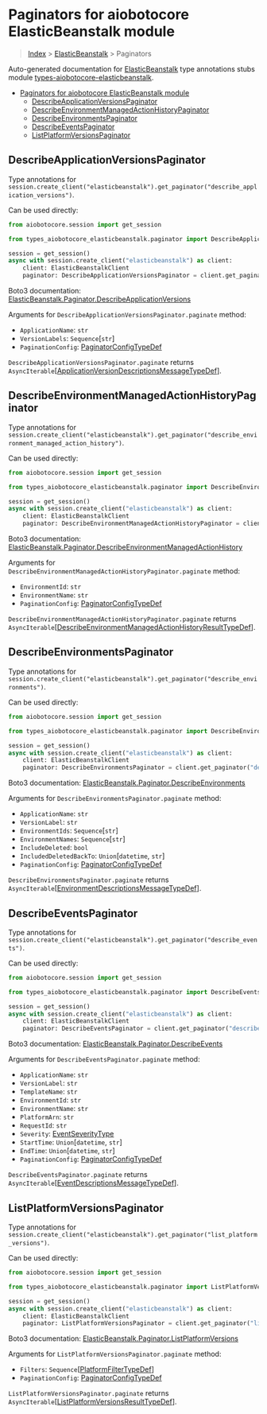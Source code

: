 <a id="paginators-for-aiobotocore-elasticbeanstalk-module"></a>

# Paginators for aiobotocore ElasticBeanstalk module

> [Index](..) > [ElasticBeanstalk](.) > Paginators

Auto-generated documentation for
[ElasticBeanstalk](https://boto3.amazonaws.com/v1/documentation/api/latest/reference/services/elasticbeanstalk.html#ElasticBeanstalk)
type annotations stubs module
[types-aiobotocore-elasticbeanstalk](https://pypi.org/project/types-aiobotocore-elasticbeanstalk/).

- [Paginators for aiobotocore ElasticBeanstalk module](#paginators-for-aiobotocore-elasticbeanstalk-module)
  - [DescribeApplicationVersionsPaginator](#describeapplicationversionspaginator)
  - [DescribeEnvironmentManagedActionHistoryPaginator](#describeenvironmentmanagedactionhistorypaginator)
  - [DescribeEnvironmentsPaginator](#describeenvironmentspaginator)
  - [DescribeEventsPaginator](#describeeventspaginator)
  - [ListPlatformVersionsPaginator](#listplatformversionspaginator)

<a id="describeapplicationversionspaginator"></a>

## DescribeApplicationVersionsPaginator

Type annotations for
`session.create_client("elasticbeanstalk").get_paginator("describe_application_versions")`.

Can be used directly:

```python
from aiobotocore.session import get_session

from types_aiobotocore_elasticbeanstalk.paginator import DescribeApplicationVersionsPaginator

session = get_session()
async with session.create_client("elasticbeanstalk") as client:
    client: ElasticBeanstalkClient
    paginator: DescribeApplicationVersionsPaginator = client.get_paginator("describe_application_versions")
```

Boto3 documentation:
[ElasticBeanstalk.Paginator.DescribeApplicationVersions](https://boto3.amazonaws.com/v1/documentation/api/latest/reference/services/elasticbeanstalk.html#ElasticBeanstalk.Paginator.DescribeApplicationVersions)

Arguments for `DescribeApplicationVersionsPaginator.paginate` method:

- `ApplicationName`: `str`
- `VersionLabels`: `Sequence`\[`str`\]
- `PaginationConfig`:
  [PaginatorConfigTypeDef](./type_defs.md#paginatorconfigtypedef)

`DescribeApplicationVersionsPaginator.paginate` returns
`AsyncIterable`\[[ApplicationVersionDescriptionsMessageTypeDef](./type_defs.md#applicationversiondescriptionsmessagetypedef)\].

<a id="describeenvironmentmanagedactionhistorypaginator"></a>

## DescribeEnvironmentManagedActionHistoryPaginator

Type annotations for
`session.create_client("elasticbeanstalk").get_paginator("describe_environment_managed_action_history")`.

Can be used directly:

```python
from aiobotocore.session import get_session

from types_aiobotocore_elasticbeanstalk.paginator import DescribeEnvironmentManagedActionHistoryPaginator

session = get_session()
async with session.create_client("elasticbeanstalk") as client:
    client: ElasticBeanstalkClient
    paginator: DescribeEnvironmentManagedActionHistoryPaginator = client.get_paginator("describe_environment_managed_action_history")
```

Boto3 documentation:
[ElasticBeanstalk.Paginator.DescribeEnvironmentManagedActionHistory](https://boto3.amazonaws.com/v1/documentation/api/latest/reference/services/elasticbeanstalk.html#ElasticBeanstalk.Paginator.DescribeEnvironmentManagedActionHistory)

Arguments for `DescribeEnvironmentManagedActionHistoryPaginator.paginate`
method:

- `EnvironmentId`: `str`
- `EnvironmentName`: `str`
- `PaginationConfig`:
  [PaginatorConfigTypeDef](./type_defs.md#paginatorconfigtypedef)

`DescribeEnvironmentManagedActionHistoryPaginator.paginate` returns
`AsyncIterable`\[[DescribeEnvironmentManagedActionHistoryResultTypeDef](./type_defs.md#describeenvironmentmanagedactionhistoryresulttypedef)\].

<a id="describeenvironmentspaginator"></a>

## DescribeEnvironmentsPaginator

Type annotations for
`session.create_client("elasticbeanstalk").get_paginator("describe_environments")`.

Can be used directly:

```python
from aiobotocore.session import get_session

from types_aiobotocore_elasticbeanstalk.paginator import DescribeEnvironmentsPaginator

session = get_session()
async with session.create_client("elasticbeanstalk") as client:
    client: ElasticBeanstalkClient
    paginator: DescribeEnvironmentsPaginator = client.get_paginator("describe_environments")
```

Boto3 documentation:
[ElasticBeanstalk.Paginator.DescribeEnvironments](https://boto3.amazonaws.com/v1/documentation/api/latest/reference/services/elasticbeanstalk.html#ElasticBeanstalk.Paginator.DescribeEnvironments)

Arguments for `DescribeEnvironmentsPaginator.paginate` method:

- `ApplicationName`: `str`
- `VersionLabel`: `str`
- `EnvironmentIds`: `Sequence`\[`str`\]
- `EnvironmentNames`: `Sequence`\[`str`\]
- `IncludeDeleted`: `bool`
- `IncludedDeletedBackTo`: `Union`\[`datetime`, `str`\]
- `PaginationConfig`:
  [PaginatorConfigTypeDef](./type_defs.md#paginatorconfigtypedef)

`DescribeEnvironmentsPaginator.paginate` returns
`AsyncIterable`\[[EnvironmentDescriptionsMessageTypeDef](./type_defs.md#environmentdescriptionsmessagetypedef)\].

<a id="describeeventspaginator"></a>

## DescribeEventsPaginator

Type annotations for
`session.create_client("elasticbeanstalk").get_paginator("describe_events")`.

Can be used directly:

```python
from aiobotocore.session import get_session

from types_aiobotocore_elasticbeanstalk.paginator import DescribeEventsPaginator

session = get_session()
async with session.create_client("elasticbeanstalk") as client:
    client: ElasticBeanstalkClient
    paginator: DescribeEventsPaginator = client.get_paginator("describe_events")
```

Boto3 documentation:
[ElasticBeanstalk.Paginator.DescribeEvents](https://boto3.amazonaws.com/v1/documentation/api/latest/reference/services/elasticbeanstalk.html#ElasticBeanstalk.Paginator.DescribeEvents)

Arguments for `DescribeEventsPaginator.paginate` method:

- `ApplicationName`: `str`
- `VersionLabel`: `str`
- `TemplateName`: `str`
- `EnvironmentId`: `str`
- `EnvironmentName`: `str`
- `PlatformArn`: `str`
- `RequestId`: `str`
- `Severity`: [EventSeverityType](./literals.md#eventseveritytype)
- `StartTime`: `Union`\[`datetime`, `str`\]
- `EndTime`: `Union`\[`datetime`, `str`\]
- `PaginationConfig`:
  [PaginatorConfigTypeDef](./type_defs.md#paginatorconfigtypedef)

`DescribeEventsPaginator.paginate` returns
`AsyncIterable`\[[EventDescriptionsMessageTypeDef](./type_defs.md#eventdescriptionsmessagetypedef)\].

<a id="listplatformversionspaginator"></a>

## ListPlatformVersionsPaginator

Type annotations for
`session.create_client("elasticbeanstalk").get_paginator("list_platform_versions")`.

Can be used directly:

```python
from aiobotocore.session import get_session

from types_aiobotocore_elasticbeanstalk.paginator import ListPlatformVersionsPaginator

session = get_session()
async with session.create_client("elasticbeanstalk") as client:
    client: ElasticBeanstalkClient
    paginator: ListPlatformVersionsPaginator = client.get_paginator("list_platform_versions")
```

Boto3 documentation:
[ElasticBeanstalk.Paginator.ListPlatformVersions](https://boto3.amazonaws.com/v1/documentation/api/latest/reference/services/elasticbeanstalk.html#ElasticBeanstalk.Paginator.ListPlatformVersions)

Arguments for `ListPlatformVersionsPaginator.paginate` method:

- `Filters`:
  `Sequence`\[[PlatformFilterTypeDef](./type_defs.md#platformfiltertypedef)\]
- `PaginationConfig`:
  [PaginatorConfigTypeDef](./type_defs.md#paginatorconfigtypedef)

`ListPlatformVersionsPaginator.paginate` returns
`AsyncIterable`\[[ListPlatformVersionsResultTypeDef](./type_defs.md#listplatformversionsresulttypedef)\].

